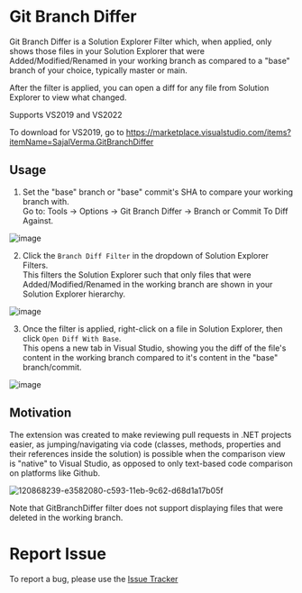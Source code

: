 # Git Branch Differ

Git Branch Differ is a Solution Explorer Filter which, when applied, only shows those files in your Solution Explorer that were Added/Modified/Renamed in your working branch as compared to a "base" branch of your choice, typically master or main.

After the filter is applied, you can open a diff for any file from Solution Explorer to view what changed.

Supports VS2019 and VS2022

To download for VS2019, go to https://marketplace.visualstudio.com/items?itemName=SajalVerma.GitBranchDiffer

## Usage

1. Set the "base" branch or "base" commit's SHA to compare your working branch with. <br>Go to: Tools -> Options -> Git Branch Differ -> Branch or Commit To Diff Against.

![image](https://user-images.githubusercontent.com/25904133/210828164-b4af9a6c-2bc0-40d6-8a9c-a6837c6f2210.png)

2. Click the `Branch Diff Filter` in the dropdown of Solution Explorer Filters. <br>This filters the Solution Explorer such that only files that were Added/Modified/Renamed in the working branch are shown in your Solution Explorer hierarchy.

![image](https://user-images.githubusercontent.com/25904133/121787246-4b76ba00-cbc5-11eb-8033-7b06d92079d5.png)

3. Once the filter is applied, right-click on a file in Solution Explorer, then click `Open Diff With Base`. <br>This opens a new tab in Visual Studio, showing you the diff of the file's content in the working branch compared to it's content in the "base" branch/commit.

![image](https://user-images.githubusercontent.com/25904133/121787519-c8566380-cbc6-11eb-9dd2-d378a9f61775.png)

## Motivation

The extension was created to make reviewing pull requests in .NET projects easier, as jumping/navigating via code (classes, methods, properties and their references inside the solution) is possible when the comparison view is "native" to Visual Studio, as opposed to only text-based code comparison on platforms like Github.

![120868239-e3582080-c593-11eb-9c62-d68d1a17b05f](https://user-images.githubusercontent.com/25904133/120868781-118a3000-c595-11eb-85f1-bd93a0116a52.png)

Note that GitBranchDiffer filter does not support displaying files that were deleted in the working branch.

# Report Issue

To report a bug, please use the [Issue Tracker](https://github.com/sajalverma17/GitBranchDiffer/issues/new?assignees=&labels=bug&template=bug-report.md&title=)